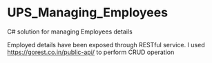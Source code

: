 # UPS_Managing_Employees
C# solution for managing Employees details

Employed details have been exposed through RESTful service. 
I used https://gorest.co.in/public-api/  to perform CRUD operation 

